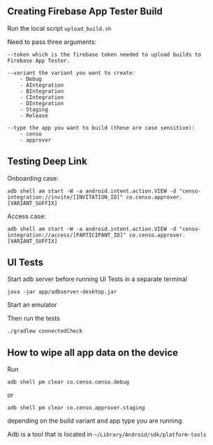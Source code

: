 ## Creating Firebase App Tester Build

Run the local script `upload_build.sh`

Need to pass three arguments: 

    --token which is the firebase token needed to upload builds to Firebase App Tester.

    --variant the variant you want to create:
        - Debug
        - AIntegration
        - BIntegration
        - CIntegration
        - DIntegration
        - Staging
        - Release

    --type the app you want to build (these are case sensitive): 
        - censo 
        - approver 

## Testing Deep Link

Onboarding case: 

`adb shell am start -W -a android.intent.action.VIEW -d "censo-integration://invite/[INVITATION_ID]" co.censo.approver.[VARIANT_SUFFIX]`

Access case:

`adb shell am start -W -a android.intent.action.VIEW -d "censo-integration://access/[PARTICIPANT_ID]" co.censo.approver.[VARIANT_SUFFIX]`

## UI Tests

Start adb server before running UI Tests in a separate terminal

`java -jar app/adbserver-desktop.jar`

Start an emulator

Then run the tests

`./gradlew connectedCheck`

## How to wipe all app data on the device

Run 

`adb shell pm clear co.censo.censo.debug`

or

`adb shell pm clear co.censo.approver.staging`

depending on the build variant and app type you are running. 

Adb is a tool that is located in `~/Library/Android/sdk/platform-tools`